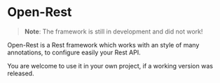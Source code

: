 # Open-Rest

>**Note**: The framework is still in development and did not work!

Open-Rest is a Rest framework which works with an style of many annotations, to configure easily your Rest API. 

You are welcome to use it in your own project, if a working version was released.